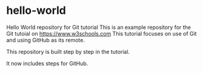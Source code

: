 # hello-world
Hello World repository for Git tutorial
This is an example repository for the Git tutoial on https://www.w3schools.com
This tutorial focuses on use of Git and using GitHub as its remote.

This repository is built step by step in the tutorial.

It now includes steps for GitHub. 
